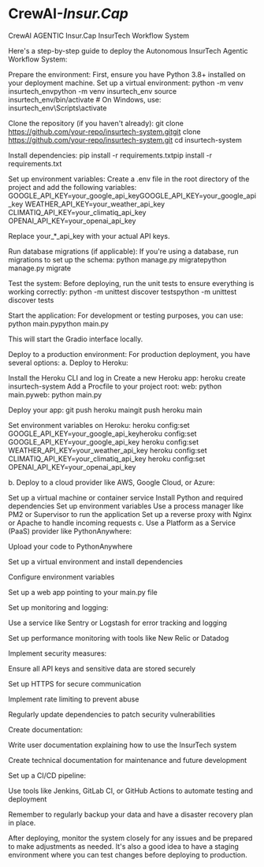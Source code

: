 # CrewAI-_Insur.Cap_
CrewAI AGENTIC Insur.Cap InsurTech Workflow System

Here's a step-by-step guide to deploy the Autonomous InsurTech Agentic Workflow System:

Prepare the environment: First, ensure you have Python 3.8+ installed on your deployment machine.
Set up a virtual environment:
 python -m venv insurtech_envpython -m venv insurtech_env
source insurtech_env/bin/activate  # On Windows, use: insurtech_env\Scripts\activate

Clone the repository (if you haven't already):
 git clone https://github.com/your-repo/insurtech-system.gitgit clone https://github.com/your-repo/insurtech-system.git
cd insurtech-system

Install dependencies:
 pip install -r requirements.txtpip install -r requirements.txt

Set up environment variables: Create a .env file in the root directory of the project and add the following variables:
 GOOGLE_API_KEY=your_google_api_keyGOOGLE_API_KEY=your_google_api_key
WEATHER_API_KEY=your_weather_api_key
CLIMATIQ_API_KEY=your_climatiq_api_key
OPENAI_API_KEY=your_openai_api_key

Replace your_*_api_key with your actual API keys.

Run database migrations (if applicable): If you're using a database, run migrations to set up the schema:
 python manage.py migratepython manage.py migrate

Test the system: Before deploying, run the unit tests to ensure everything is working correctly:
 python -m unittest discover testspython -m unittest discover tests

Start the application: For development or testing purposes, you can use:
 python main.pypython main.py

This will start the Gradio interface locally.

Deploy to a production environment: For production deployment, you have several options:
a. Deploy to Heroku:

Install the Heroku CLI and log in
Create a new Heroku app: heroku create insurtech-system
Add a Procfile to your project root:
 web: python main.pyweb: python main.py

Deploy your app:
 git push heroku maingit push heroku main

Set environment variables on Heroku:
 heroku config:set GOOGLE_API_KEY=your_google_api_keyheroku config:set GOOGLE_API_KEY=your_google_api_key
heroku config:set WEATHER_API_KEY=your_weather_api_key
heroku config:set CLIMATIQ_API_KEY=your_climatiq_api_key
heroku config:set OPENAI_API_KEY=your_openai_api_key

b. Deploy to a cloud provider like AWS, Google Cloud, or Azure:

Set up a virtual machine or container service
Install Python and required dependencies
Set up environment variables
Use a process manager like PM2 or Supervisor to run the application
Set up a reverse proxy with Nginx or Apache to handle incoming requests
c. Use a Platform as a Service (PaaS) provider like PythonAnywhere:

Upload your code to PythonAnywhere

Set up a virtual environment and install dependencies

Configure environment variables

Set up a web app pointing to your main.py file

Set up monitoring and logging:

Use a service like Sentry or Logstash for error tracking and logging

Set up performance monitoring with tools like New Relic or Datadog

Implement security measures:

Ensure all API keys and sensitive data are stored securely

Set up HTTPS for secure communication

Implement rate limiting to prevent abuse

Regularly update dependencies to patch security vulnerabilities

Create documentation:

Write user documentation explaining how to use the InsurTech system

Create technical documentation for maintenance and future development

Set up a CI/CD pipeline:

Use tools like Jenkins, GitLab CI, or GitHub Actions to automate testing and deployment

Remember to regularly backup your data and have a disaster recovery plan in place.

After deploying, monitor the system closely for any issues and be prepared to make adjustments as needed. It's also a good idea to have a staging environment where you can test changes before deploying to production.
